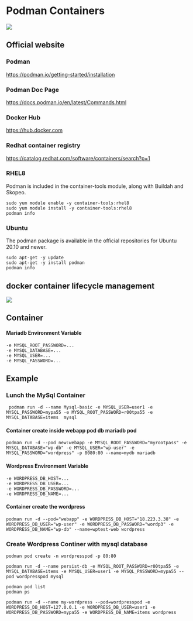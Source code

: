 # Podman Containers
![](https://developers.redhat.com/sites/default/files/styles/article_feature/public/blog/2018/08/podman-logo-source-1.png?itok=FNzmSODk)
## Official website
### Podman 
https://podman.io/getting-started/installation
### Podman Doc Page
https://docs.podman.io/en/latest/Commands.html
### Docker Hub
https://hub.docker.com
### Redhat container registry
https://catalog.redhat.com/software/containers/search?p=1

### RHEL8
Podman is included in the container-tools module, along with Buildah and Skopeo.
```
sudo yum module enable -y container-tools:rhel8
sudo yum module install -y container-tools:rhel8
podman info
```
### Ubuntu
The podman package is available in the official repositories for Ubuntu 20.10 and newer.
```
sudo apt-get -y update
sudo apt-get -y install podman
podman info
```
## docker container lifecycle management
![](https://blog.kakaocdn.net/dn/cCeXhL/btq8b2w2tyH/nE2s8ocHe7n6YArIJOFm60/img.png)

## Container
#### Mariadb Environment Variable
``` 
-e MYSQL_ROOT_PASSWORD=... 
-e MYSQL_DATABASE=...
-e MYSQL_USER=... 
-e MYSQL_PASSWORD=... 
```
## Example
### Lunch the MySql Container
```
 podman run -d --name Mysql-basic -e MYSQL_USER=user1 -e MYSQL_PASSWORD=mypa55 -e MYSQL_ROOT_PASSWORD=r00tpa55 -e MYSQL_DATABASE=items  mysql
```
#### Container create inside webapp pod db mariadb pod 
``` 
podman run -d --pod new:webapp -e MYSQL_ROOT_PASSWORD="myrootpass" -e MYSQL_DATABASE="wp-db" -e MYSQL_USER="wp-user" -e MYSQL_PASSWORD="wordpress" -p 8080:80 --name=mydb mariadb
```

#### Wordpress Environment Variable 
```
-e WORDPRESS_DB_HOST=...
-e WORDPRESS_DB_USER=...
-e WORDPRESS_DB_PASSWORD=...
-e WORDPRESS_DB_NAME=...
```
#### Container create the wordpress
``` 
podman run -d --pod="webapp" -e WORDPRESS_DB_HOST="18.223.3.38" -e WORDPRESS_DB_USER="wp-user" -e WORDPRESS_DB_PASSWORD="wordp3" -e WORDPRESS_DB_NAME="wp-db" --name=wptest-web wordpress
```

### Create Wordpress Continer with mysql database
```
podman pod create -n wordpresspod -p 80:80

podman run -d --name persist-db -e MYSQL_ROOT_PASSWORD=r00tpa55 -e MYSQL_DATABASE=items -e MYSQL_USER=user1 -e MYSQL_PASSWORD=mypa55 --pod wordpresspod mysql

podman pod list
podman ps

podman run -d --name my-wordpress --pod=wordpresspod -e WORDPRESS_DB_HOST=127.0.0.1 -e WORDPRESS_DB_USER=user1 -e WORDPRESS_DB_PASSWORD=mypa55 -e WORDPRESS_DB_NAME=items wordpress
```
